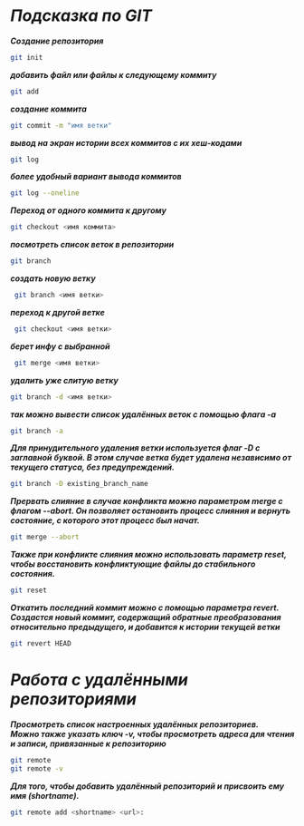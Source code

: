 # ***Подсказка по GIT*** 
***Создание репозитория***
```sh
git init
```
***добавить файл или файлы к следующему коммиту***
```sh
git add
```

***создание коммита***

```sh
git commit -m "имя ветки"
```
***вывод на экран истории всех коммитов с их хеш-кодами***
```sh
git log
```
***более удобный вариант вывода коммитов***
```sh
git log --oneline
```
***Переход от одного коммита к другому***
```sh
git checkout <имя коммита>
```
***посмотреть список веток в репозитории***
```sh
git branch
```
***создать новую ветку***
```sh
 git branch <имя ветки>
 ```
***переход к другой ветке***
```sh
 git checkout <имя ветки>
```
***берет инфу с выбранной*** 
```sh
 git merge <имя ветки>
 ```
 ***удалить уже слитую ветку***
 ```sh
 git branch -d <имя ветки>
 ```
***так можно вывести список удалённых веток с помощью флага -a***
```sh
git branch -a
```
***Для принудительного удаления ветки используется флаг -D с заглавной буквой. В этом случае ветка будет удалена независимо от текущего статуса, без предупреждений.***
```sh
git branch -D existing_branch_name
```
***Прервать слияние в случае конфликта можно параметром merge с флагом --abort. Он позволяет остановить процесс слияния и вернуть состояние, с которого этот процесс был начат.***

```sh
git merge --abort
```

***Также при конфликте слияния можно использовать параметр reset, чтобы восстановить конфликтующие файлы до стабильного состояния.***
```sh
git reset
```
***Откатить последний коммит можно с помощью параметра revert. Создастся новый коммит, содержащий обратные преобразования относительно предыдущего, и добавится к истории текущей ветки***

```sh
git revert HEAD
```
# ***Работа с удалёнными репозиториями***
***Просмотреть список настроенных удалённых репозиториев.  
Можно также указать ключ -v, чтобы просмотреть адреса для чтения и записи, привязанные к репозиторию***
```sh
git remote
git remote -v
```
***Для того, чтобы добавить удалённый репозиторий и присвоить ему имя (shortname).***
```sh
git remote add <shortname> <url>:
```

